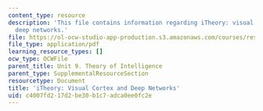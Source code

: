 ```yaml
---
content_type: resource
description: 'This file contains information regarding iTheory: visual cortex and
  deep networks.'
file: https://ol-ocw-studio-app-production.s3.amazonaws.com/courses/res-9-003-brains-minds-and-machines-summer-course-summer-2015/c4007fd217d2be30b1c7adca0ee0fc2e_MITRES_9_003SUM15_Lec9-1.pdf
file_type: application/pdf
learning_resource_types: []
ocw_type: OCWFile
parent_title: Unit 9. Theory of Intelligence
parent_type: SupplementalResourceSection
resourcetype: Document
title: 'iTheory: Visual Cortex and Deep Networks'
uid: c4007fd2-17d2-be30-b1c7-adca0ee0fc2e
---
```


